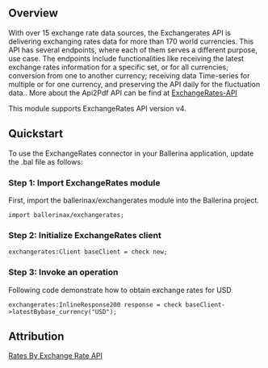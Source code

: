 ## Overview
With over 15 exchange rate data sources, the Exchangerates API is delivering exchanging rates data for more than 170 world currencies. This API has several endpoints, where each of them serves a different purpose, use case. The endpoints include functionalities like receiving the latest exchange rates information for a specific set, or for all currencies; conversion from one to another currency; receiving data Time-series for multiple or for one currency, and preserving the API daily for the fluctuation data.. More about the Api2Pdf API can be find at [ExchangeRates-API](https://exchangeratesapi.io/documentation/)
 
This module supports ExchangeRates API version v4.

## Quickstart
To use the ExchangeRates connector in your Ballerina application, update the .bal file as follows:
### Step 1: Import ExchangeRates module
First, import the ballerinax/exchangerates module into the Ballerina project.
```ballerina
import ballerinax/exchangerates;
```
### Step 2: Initialize ExchangeRates client

```ballerina
exchangerates:Client baseClient = check new;
```

### Step 3: Invoke an operation
Following code demonstrate how to obtain exchange rates for USD

```ballerina
exchangerates:InlineResponse200 response = check baseClient->latestBybase_currency("USD");
```

## Attribution
<a href="https://www.exchangerate-api.com">Rates By Exchange Rate API</a>